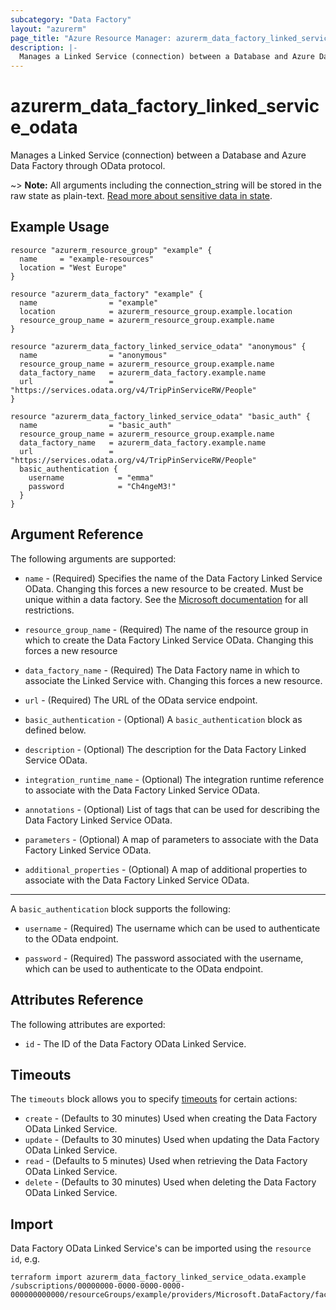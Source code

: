 ```yaml
---
subcategory: "Data Factory"
layout: "azurerm"
page_title: "Azure Resource Manager: azurerm_data_factory_linked_service_odata"
description: |-
  Manages a Linked Service (connection) between a Database and Azure Data Factory through OData protocol.
---
```


# azurerm_data_factory_linked_service_odata

Manages a Linked Service (connection) between a Database and Azure Data Factory through OData protocol.

~> **Note:** All arguments including the connection_string will be stored in the raw state as plain-text. [Read more about sensitive data in state](/docs/state/sensitive-data.html).

## Example Usage

```hcl
resource "azurerm_resource_group" "example" {
  name     = "example-resources"
  location = "West Europe"
}

resource "azurerm_data_factory" "example" {
  name                = "example"
  location            = azurerm_resource_group.example.location
  resource_group_name = azurerm_resource_group.example.name
}

resource "azurerm_data_factory_linked_service_odata" "anonymous" {
  name                = "anonymous"
  resource_group_name = azurerm_resource_group.example.name
  data_factory_name   = azurerm_data_factory.example.name
  url                 = "https://services.odata.org/v4/TripPinServiceRW/People"
}

resource "azurerm_data_factory_linked_service_odata" "basic_auth" {
  name                = "basic_auth"
  resource_group_name = azurerm_resource_group.example.name
  data_factory_name   = azurerm_data_factory.example.name
  url                 = "https://services.odata.org/v4/TripPinServiceRW/People"
  basic_authentication {
    username            = "emma"
    password            = "Ch4ngeM3!"
  }
}
```

## Argument Reference

The following arguments are supported:

* `name` - (Required) Specifies the name of the Data Factory Linked Service OData. Changing this forces a new resource to be created. Must be unique within a data factory. See the [Microsoft documentation](https://docs.microsoft.com/en-us/azure/data-factory/naming-rules) for all restrictions.

* `resource_group_name` - (Required) The name of the resource group in which to create the Data Factory Linked Service OData. Changing this forces a new resource

* `data_factory_name` - (Required) The Data Factory name in which to associate the Linked Service with. Changing this forces a new resource.

* `url` - (Required) The URL of the OData service endpoint.

* `basic_authentication` - (Optional) A `basic_authentication` block as defined below.

* `description` - (Optional) The description for the Data Factory Linked Service OData.

* `integration_runtime_name` - (Optional) The integration runtime reference to associate with the Data Factory Linked Service OData.

* `annotations` - (Optional) List of tags that can be used for describing the Data Factory Linked Service OData.

* `parameters` - (Optional) A map of parameters to associate with the Data Factory Linked Service OData.

* `additional_properties` - (Optional) A map of additional properties to associate with the Data Factory Linked Service OData.

---

A `basic_authentication` block supports the following:

* `username` - (Required) The username which can be used to authenticate to the OData endpoint.

* `password` - (Required) The password associated with the username, which can be used to authenticate to the OData endpoint.

## Attributes Reference

The following attributes are exported:

* `id` - The ID of the Data Factory OData Linked Service.

## Timeouts

The `timeouts` block allows you to specify [timeouts](https://www.terraform.io/docs/configuration/resources.html#timeouts) for certain actions:

* `create` - (Defaults to 30 minutes) Used when creating the Data Factory OData Linked Service.
* `update` - (Defaults to 30 minutes) Used when updating the Data Factory OData Linked Service.
* `read` - (Defaults to 5 minutes) Used when retrieving the Data Factory OData Linked Service.
* `delete` - (Defaults to 30 minutes) Used when deleting the Data Factory OData Linked Service.

## Import

Data Factory OData Linked Service's can be imported using the `resource id`, e.g.

```shell
terraform import azurerm_data_factory_linked_service_odata.example /subscriptions/00000000-0000-0000-0000-000000000000/resourceGroups/example/providers/Microsoft.DataFactory/factories/example/linkedservices/example
```
